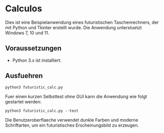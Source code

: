 # Calculos

Dies ist eine Beispielanwendung eines futuristischen Taschenrechners, der mit Python und Tkinter erstellt wurde. Die Anwendung unterstuetzt Windows 7, 10 und 11.

## Voraussetzungen

- Python 3.x ist installiert.

## Ausfuehren

```
python3 futuristic_calc.py
```

Fuer einen kurzen Selbsttest ohne GUI kann die Anwendung wie folgt gestartet werden:

```
python3 futuristic_calc.py --test
```

Die Benutzeroberflaeche verwendet dunkle Farben und moderne Schriftarten, um ein futuristisches Erscheinungsbild zu erzeugen.
